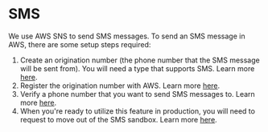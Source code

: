 # SMS

We use AWS SNS to send SMS messages. To send an SMS message in AWS, there are some setup steps required:

1. Create an origination number (the phone number that the SMS message will be sent from). You will need a type that supports SMS. Learn more [here](https://docs.aws.amazon.com/sns/latest/dg/channels-sms-originating-identities-origination-numbers.html).
2. Register the origination number with AWS. Learn more [here](https://docs.aws.amazon.com/sns/latest/dg/channels-sms-originating-identities-sending-sms-origination.html).
3. Verify a phone number that you want to send SMS messages to. Learn more [here](https://docs.aws.amazon.com/sns/latest/dg/sns-sms-sandbox-verifying-phone-numbers.html).
4. When you're ready to utilize this feature in production, you will need to request to move out of the SMS sandbox. Learn more [here](https://docs.aws.amazon.com/sns/latest/dg/sns-sms-sandbox-moving-to-production.html).
